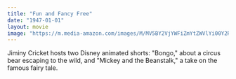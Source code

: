 ```yaml
---
title: "Fun and Fancy Free"
date: "1947-01-01"
layout: movie
image: "https://m.media-amazon.com/images/M/MV5BY2VjYWFiZmYtZWVlYi00Y2RmLWFjNjktOGFhMDkyN2NlN2Q3XkEyXkFqcGdeQXVyMDUyOTUyNQ@@._V1_SX300.jpg"
---
```


Jiminy Cricket hosts two Disney animated shorts: "Bongo," about a circus bear escaping to the wild, and "Mickey and the Beanstalk," a take on the famous fairy tale.
